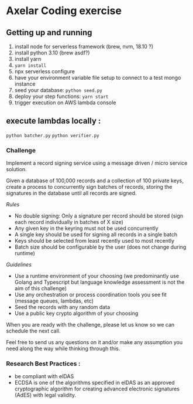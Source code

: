 # Axelar Coding exercise

## Getting up and running

1. install node for serverless framework (brew, nvm, 18.10 ?)
2. install python 3.10 (brew asdf?)
3. install yarn 
4. `yarn install`
5. npx serverless configure
6. have your environment variable file setup to connect to  a test mongo instance 
7. seed your database:
    `python seed.py`
8. deploy your step functions:
    `yarn start`
9. trigger execution on AWS lambda console

## execute lambdas locally :

`python batcher.py`
`python verifier.py`

### **Challenge**

Implement a record signing service using a message driven / micro service solution.

Given a database of 100,000 records and a collection of 100 private keys, create a process to concurrently sign batches of records, storing the signatures in the database until all records are signed.

_Rules_

- No double signing: Only a signature per record should be stored (sign each record individually in batches of X size)
- Any given key in the keyring must not be used concurrently
- A single key should be used for signing all records in a single batch
- Keys should be selected from least recently used to most recently
- Batch size should be configurable by the user (does not change during runtime)

_Guidelines_

- Use a runtime environment of your choosing (we predominantly use Golang and Typescript but language knowledge assessment is not the aim of this challenge)
- Use any orchestration or process coordination tools you see fit (message queues, lambdas, etc)
- Seed the records with any random data
- Use a public key crypto algorithm of your choosing

When you are ready with the challenge, please let us know so we can schedule the next call. 

Feel free to send us any questions on it and/or make any assumption you need along the way while thinking through this.

### Research Best Practices : 
* be compliant with eIDAS
* ECDSA is one of the algorithms specified in eIDAS as an approved cryptographic algorithm for creating advanced electronic signatures (AdES) with legal validity.
